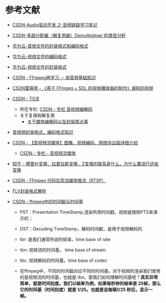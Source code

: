 # 参考文献

- [CSDN-Audio驱动开发 之 音频链路学习笔记](https://blog.csdn.net/Qidi_Huang/article/details/52032132?ops_request_misc=%257B%2522request%255Fid%2522%253A%2522167048569716782388018550%2522%252C%2522scm%2522%253A%252220140713.130102334..%2522%257D&request_id=167048569716782388018550&biz_id=0&utm_medium=distribute.pc_search_result.none-task-blog-2~all~sobaiduend~default-1-52032132-null-null.142^v68^pc_rank_34_queryrelevant25,201^v4^add_ask,213^v2^t3_control1&utm_term=%E9%9F%B3%E9%A2%91%E9%93%BE%E8%B7%AF&spm=1018.2226.3001.4187)
- [CSDN-多路分配器（解复用器）Demultiplexer 的类型分析](https://blog.csdn.net/qq_41657005/article/details/119743210?ops_request_misc=%257B%2522request%255Fid%2522%253A%2522167074835916800186568174%2522%252C%2522scm%2522%253A%252220140713.130102334..%2522%257D&request_id=167074835916800186568174&biz_id=0&utm_medium=distribute.pc_search_result.none-task-blog-2~all~sobaiduend~default-1-119743210-null-null.142^v68^pc_rank_34_queryrelevant25,201^v4^add_ask,213^v2^t3_control1&utm_term=%E8%A7%A3%E5%A4%8D%E7%94%A8&spm=1018.2226.3001.4187)
- [华为云-音频文件的封装格式和编码格式](https://bbs.huaweicloud.com/blogs/363632)
- [华为云-视频文件的编码格式](https://bbs.huaweicloud.com/blogs/363630)
- [华为云-视频文件的封装格式](https://bbs.huaweicloud.com/blogs/363565)
- [CSDN - FFmpeg再学习 -- 视音频基础知识](https://blog.csdn.net/qq_29350001/article/details/74912348)
- [CSDN雷霄骅 - 《基于 FFmpeg + SDL 的视频播放器的制作》课程的视频](https://blog.csdn.net/leixiaohua1020/article/details/47068015)
- [CSDN - TS流](https://blog.csdn.net/yangguoyu8023/article/details/98451866?ops_request_misc=%257B%2522request%255Fid%2522%253A%2522167514810816800182753373%2522%252C%2522scm%2522%253A%252220140713.130102334..%2522%257D&request_id=167514810816800182753373&biz_id=0&utm_medium=distribute.pc_search_result.none-task-blog-2~all~top_positive~default-1-98451866-null-null.142^v71^js_top,201^v4^add_ask&utm_term=TS%E6%B5%81&spm=1018.2226.3001.4187)
  - 所在专栏: [CSDN - 专栏 音视频编解码](https://blog.csdn.net/yangguoyu8023/category_9153627.html)
  - 关于复用和解复用
    - [关于媒体编解码以及封装那点事](https://blog.csdn.net/ericbar/article/details/79883203)

- [音视频封装格式、编码格式知识](https://blog.csdn.net/wudebao5220150/article/details/13016871?spm=1001.2101.3001.6650.1&utm_medium=distribute.pc_relevant.none-task-blog-2%7Edefault%7EBlogCommendFromBaidu%7ERate-1-13016871-blog-79883203.pc_relevant_vip_default&depth_1-utm_source=distribute.pc_relevant.none-task-blog-2%7Edefault%7EBlogCommendFromBaidu%7ERate-1-13016871-blog-79883203.pc_relevant_vip_default&utm_relevant_index=2)

- [CSDN - 【音视频流媒体】图像、视频编码、网络协议超详细介绍](https://blog.csdn.net/jiaoyangwm/article/details/126338703?ops_request_misc=%257B%2522request%255Fid%2522%253A%2522167523182116800213062344%2522%252C%2522scm%2522%253A%252220140713.130102334.pc%255Fall.%2522%257D&request_id=167523182116800213062344&biz_id=0&utm_medium=distribute.pc_search_result.none-task-blog-2~all~first_rank_ecpm_v1~rank_v31_ecpm-4-126338703-null-null.142^v72^insert_down1,201^v4^add_ask&utm_term=%E8%A7%86%E9%A2%91%E6%AE%8B%E5%B7%AE%E4%BF%A1%E5%8F%B7&spm=1018.2226.3001.4187)
  - [CSDN - 专栏 - 音视频流媒体](https://blog.csdn.net/jiaoyangwm/category_12073562.html)
- [知乎 - 傅里叶变换、拉普拉斯变换、Z变换的联系是什么，为什么要进行这些变换](https://www.zhihu.com/question/22085329/answer/774074211)
- [CSDN - FFmpeg 代码实现流媒体推流（RTSP）](https://blog.csdn.net/m0_60259116/article/details/125855009?spm=1001.2100.3001.7377&utm_medium=distribute.pc_feed_blog_category.none-task-blog-classify_tag-13-125855009-null-null.nonecase&depth_1-utm_source=distribute.pc_feed_blog_category.none-task-blog-classify_tag-13-125855009-null-null.nonecase)

- [FLV封装格式解析](https://blog.csdn.net/qq_16401691/article/details/125549424?ops_request_misc=%257B%2522request%255Fid%2522%253A%2522167532701116800215049203%2522%252C%2522scm%2522%253A%252220140713.130102334.pc%255Fall.%2522%257D&request_id=167532701116800215049203&biz_id=0&utm_medium=distribute.pc_search_result.none-task-blog-2~all~first_rank_ecpm_v1~rank_v31_ecpm-1-125549424-null-null.142^v72^insert_down1,201^v4^add_ask&utm_term=FLV%E5%B0%81%E8%A3%85%20%20MetaData%20%E6%95%B0%E6%8D%AE&spm=1018.2226.3001.4187)

- [CSDN - ffmpeg中的时间戳与时间基](https://blog.csdn.net/u012587637/article/details/100929358?ops_request_misc=%257B%2522request%255Fid%2522%253A%2522167533302516782429781244%2522%252C%2522scm%2522%253A%252220140713.130102334..%2522%257D&request_id=167533302516782429781244&biz_id=0&utm_medium=distribute.pc_search_result.none-task-blog-2~all~sobaiduend~default-1-100929358-null-null.142^v72^insert_down1,201^v4^add_ask&utm_term=%E6%97%B6%E9%97%B4%E5%9F%BA&spm=1018.2226.3001.4187)

  - PST：Presentation TimeStamp,渲染所用时间戳，视频是按照PTS来演示的；
  - DST：Decoding TimeStamp，解码时间戳，是用于视频解码的

  - tbr: 是我们通常所说的帧率。time base of rate
  - tbn: 视频流的时间基。 time base of stream
  - tbc: 视频解码的时间基。time base of codec
  - 在ffmpeg中，不同的时间戳对应不同的时间基。对于视频的渲染我们使用的是视频流的时间基，也就是 tbn。那我们如何理解时间基呢？**其实非常简单，就是时间刻度。我们以帧率为例，如果每秒钟的帧率是 25帧，那么它的时间基（时间刻度）就是 1/25。也就是说每隔1/25 秒后，显示一帧。**

